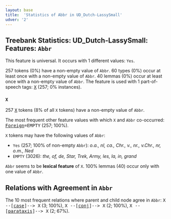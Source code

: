 ```yaml
---
layout: base
title:  'Statistics of Abbr in UD_Dutch-LassySmall'
udver: '2'
---
```


## Treebank Statistics: UD_Dutch-LassySmall: Features: `Abbr`

This feature is universal.
It occurs with 1 different values: `Yes`.

257 tokens (0%) have a non-empty value of `Abbr`.
60 types (0%) occur at least once with a non-empty value of `Abbr`.
40 lemmas (0%) occur at least once with a non-empty value of `Abbr`.
The feature is used with 1 part-of-speech tags: <tt><a href="nl_lassysmall-pos-X.html">X</a></tt> (257; 0% instances).

### `X`

257 <tt><a href="nl_lassysmall-pos-X.html">X</a></tt> tokens (8% of all `X` tokens) have a non-empty value of `Abbr`.

The most frequent other feature values with which `X` and `Abbr` co-occurred: <tt><a href="nl_lassysmall-feat-Foreign.html">Foreign</a></tt><tt>=EMPTY</tt> (257; 100%).

`X` tokens may have the following values of `Abbr`:

* `Yes` (257; 100% of non-empty `Abbr`): <em>o.a., nl, ca., Chr., v., nr., v.Chr., nr, o.m., Ned</em>
* `EMPTY` (3026): <em>the, of, de, Star, Trek, Army, les, la, in, grand</em>

`Abbr` seems to be **lexical feature** of `X`. 100% lemmas (40) occur only with one value of `Abbr`.

## Relations with Agreement in `Abbr`

The 10 most frequent relations where parent and child node agree in `Abbr`:
<tt>X --[<tt><a href="nl_lassysmall-dep-case.html">case</a></tt>]--> X</tt> (3; 100%),
<tt>X --[<tt><a href="nl_lassysmall-dep-conj.html">conj</a></tt>]--> X</tt> (2; 100%),
<tt>X --[<tt><a href="nl_lassysmall-dep-parataxis.html">parataxis</a></tt>]--> X</tt> (2; 67%).


